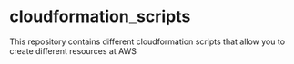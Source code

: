 # cloudformation_scripts
This repository contains different cloudformation scripts that allow you to create different resources at AWS
